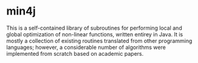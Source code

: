 # min4j
This is a self-contained library of subroutines for performing local and global optimization of non-linear functions, written entirey in Java. It is mostly a collection of existing routines translated from other programming languages; however, a considerable number of algorithms were implemented from scratch based on academic papers. 
